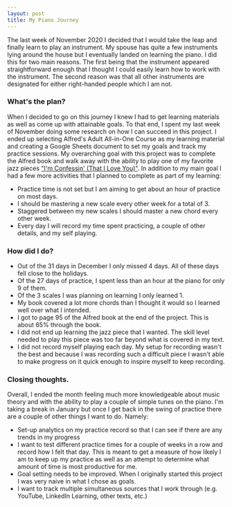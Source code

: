 ```yaml
---
layout: post
title: My Piano Journey
---
```


The last week of November 2020 I decided that I would take the leap and finally learn to play an instrument. My spouse has quite a few instruments lying around the house but I eventually landed on learning the piano. I did this for two main reasons. The first being that the instrument appeared straightforward enough that I thought I could easily learn how to work with the instrument. The second reason was that all other instruments are designated for either right-handed people which I am not. 

### What's the plan?

When I decided to go on this journey I knew I had to get learning materials as well as come up with attainable goals. To that end, I spent my last week of November doing some research on how I can succeed in this project. I ended up selecting Alfred's Adult All-in-One Course as my learning material and creating a Google Sheets document to set my goals and track my practice sessions. My overarching goal with this project was to complete the Alfred book and walk away with the ability to play one of my favorite jazz pieces ["I'm Confessin' (That I Love You)"](https://www.youtube.com/watch?v=95uMWaaTts4). In addition to my main goal I had a few more activities that I planned to complete as part of my learning:

* Practice time is not set but I am aiming to get about an hour of practice on most days.
* I should be mastering a new scale every other week for a total of 3.
* Staggered between my new scales I should master a new chord every other week.
* Every day I will record my time spent practicing, a couple of other details, and my self playing.

### How did I do?

* Out of the 31 days in December I only missed 4 days. All of these days fell close to the holidays.
* Of the 27 days of practice, I spent less than an hour at the piano for only 9 of them. 
* Of the 3 scales I was planning on learning I only learned 1.
* My book covered a lot more chords than I thought it would so I learned well over what I intended.
* I got to page 95 of the Alfred book at the end of the project. This is about 65% through the book.
* I did not end up learning the jazz piece that I wanted. The skill level needed to play this piece was too far beyond what is covered in my text.
* I did not record myself playing each day. My setup for recording wasn't the best and because I was recording such a difficult piece I wasn't able to make progress on it quick enough to inspire myself to keep recording.

### Closing thoughts.

Overall, I ended the month feeling much more knowledgeable about music theory and with the ability to play a couple of simple tunes on the piano. I'm taking a break in January but once I get back in the swing of practice there are a couple of other things I want to do. Namely:

* Set-up analytics on my practice record so that I can see if there are any trends in my progress
* I want to test different practice times for a couple of weeks in a row and record how I felt that day. This is meant to get a measure of how likely I am to keep up my practice as well as an attempt to determine what amount of time is most productive for me.
* Goal setting needs to be improved. When I originally started this project I was very naive in what I chose as goals.
* I want to track multiple simultaneous sources that I work through (e.g. YouTube, LinkedIn Learning, other texts, etc.)

